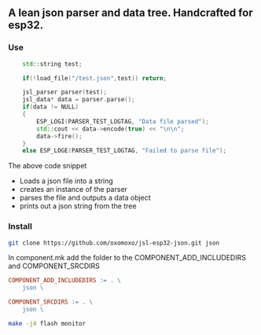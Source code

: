 ## A lean json parser and data tree. Handcrafted for esp32.

### Use

```cpp
	std::string test;

	if(!load_file("/test.json",test)) return;

	jsl_parser parser(test);
	jsl_data* data = parser.parse();
	if(data != NULL)
	{
		ESP_LOGI(PARSER_TEST_LOGTAG, "Data file parsed");
		std::cout << data->encode(true) << "\n\n";
		data->fire();
	}
	else ESP_LOGE(PARSER_TEST_LOGTAG, "Failed to parse file");
```

The above code snippet
- Loads a json file into a string
- creates an instance of the parser
- parses the file and outputs a data object
- prints out a json string from the tree

### Install

```bash
git clone https://github.com/oxomoxo/jsl-esp32-json.git json
```
In component.mk add the folder to the COMPONENT_ADD_INCLUDEDIRS and COMPONENT_SRCDIRS

```mk
COMPONENT_ADD_INCLUDEDIRS := . \
	json \

COMPONENT_SRCDIRS := . \
	json \
```

```bash
make -j4 flash monitor
```

